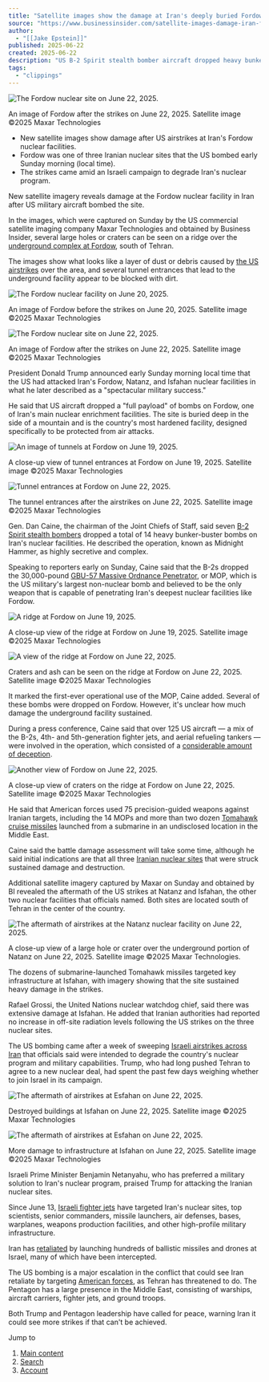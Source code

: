 ```yaml
---
title: "Satellite images show the damage at Iran's deeply buried Fordow nuclear site after massive US strikes"
source: "https://www.businessinsider.com/satellite-images-damage-iran-fordow-nuclear-site-after-us-strikes-2025-6"
author:
  - "[[Jake Epstein]]"
published: 2025-06-22
created: 2025-06-22
description: "US B-2 Spirit stealth bomber aircraft dropped heavy bunker-buster bombs on Fordow and other Iranian nuclear sites."
tags:
  - "clippings"
---
```

![The Fordow nuclear site on June 22, 2025.](https://i.insider.com/6857f03e85e81483682c85da?width=700)

An image of Fordow after the strikes on June 22, 2025. Satellite image ©2025 Maxar Technologies

- New satellite images show damage after US airstrikes at Iran's Fordow nuclear facilities.
- Fordow was one of three Iranian nuclear sites that the US bombed early Sunday morning (local time).
- The strikes came amid an Israeli campaign to degrade Iran's nuclear program.

New satellite imagery reveals damage at the Fordow nuclear facility in Iran after US military aircraft bombed the site.

In the images, which were captured on Sunday by the US commercial satellite imaging company Maxar Technologies and obtained by Business Insider, several large holes or craters can be seen on a ridge over the [underground complex at Fordow](https://www.businessinsider.com/israel-trying-to-destroy-iran-nuclear-program-wont-be-easy-2025-6), south of Tehran.

The images show what looks like a layer of dust or debris caused by [the US airstrikes](https://www.businessinsider.com/us-warplanes-just-bombed-irans-nuclear-sites-2025-6) over the area, and several tunnel entrances that lead to the underground facility appear to be blocked with dirt.

![The Fordow nuclear facility on June 20, 2025.](https://i.insider.com/6857f01bf748d8c055f41eb6?width=700&format=jpeg&auto=webp)

An image of Fordow before the strikes on June 20, 2025. Satellite image ©2025 Maxar Technologies

![The Fordow nuclear site on June 22, 2025.](https://i.insider.com/6857f03e85e81483682c85da?width=700&format=jpeg&auto=webp)

An image of Fordow after the strikes on June 22, 2025. Satellite image ©2025 Maxar Technologies

President Donald Trump announced early Sunday morning local time that the US had attacked Iran's Fordow, Natanz, and Isfahan nuclear facilities in what he later described as a "spectacular military success."

He said that US aircraft dropped a "full payload" of bombs on Fordow, one of Iran's main nuclear enrichment facilities. The site is buried deep in the side of a mountain and is the country's most hardened facility, designed specifically to be protected from air attacks.

![An image of tunnels at Fordow on June 19, 2025.](https://i.insider.com/6857f07785e81483682c85de?width=700&format=jpeg&auto=webp)

A close-up view of tunnel entrances at Fordow on June 19, 2025. Satellite image ©2025 Maxar Technologies

![Tunnel entrances at Fordow on June 22, 2025.](https://i.insider.com/6857f0a83d5881a51c1bd732?width=700&format=jpeg&auto=webp)

The tunnel entrances after the airstrikes on June 22, 2025. Satellite image ©2025 Maxar Technologies

Gen. Dan Caine, the chairman of the Joint Chiefs of Staff, said seven [B-2 Spirit stealth bombers](https://www.businessinsider.com/trump-threatens-bombing-iran-us-b2-stealth-bombers-diego-garcia-2025-3) dropped a total of 14 heavy bunker-buster bombs on Iran's nuclear facilities. He described the operation, known as Midnight Hammer, as highly secretive and complex.

Speaking to reporters early on Sunday, Caine said that the B-2s dropped the 30,000-pound [GBU-57 Massive Ordnance Penetrator](https://www.businessinsider.com/what-we-know-bunker-buster-bombs-us-reportedly-hit-iran-2025-6), or MOP, which is the US military's largest non-nuclear bomb and believed to be the only weapon that is capable of penetrating Iran's deepest nuclear facilities like Fordow.

![A ridge at Fordow on June 19, 2025.](https://i.insider.com/6857f0e6f748d8c055f41ec2?width=700&format=jpeg&auto=webp)

A close-up view of the ridge at Fordow on June 19, 2025. Satellite image ©2025 Maxar Technologies

![A view of the ridge at Fordow on June 22, 2025.](https://i.insider.com/6857f1173d5881a51c1bd73c?width=700&format=jpeg&auto=webp)

Craters and ash can be seen on the ridge at Fordow on June 22, 2025. Satellite image ©2025 Maxar Technologies

It marked the first-ever operational use of the MOP, Caine added. Several of these bombs were dropped on Fordow. However, it's unclear how much damage the underground facility sustained.

During a press conference, Caine said that over 125 US aircraft — a mix of the B-2s, 4th- and 5th-generation fighter jets, and aerial refueling tankers — were involved in the operation, which consisted of a [considerable amount of deception](https://www.businessinsider.com/inside-the-us-militarys-strategic-deception-to-strike-iran-2025-6).

![Another view of Fordow on June 22, 2025.](https://i.insider.com/6857f14a85e81483682c85e7?width=700&format=jpeg&auto=webp)

A close-up view of craters on the ridge at Fordow on June 22, 2025. Satellite image ©2025 Maxar Technologies

He said that American forces used 75 precision-guided weapons against Iranian targets, including the 14 MOPs and more than two dozen [Tomahawk cruise missiles](https://www.businessinsider.com/us-navy-submarine-with-tomahawks-middle-east-sent-deter-iran-2024-9) launched from a submarine in an undisclosed location in the Middle East.

Caine said the battle damage assessment will take some time, although he said initial indications are that all three [Iranian nuclear sites](https://www.businessinsider.com/images-show-damage-iran-nuclear-facility-after-israel-strikes-2025-6) that were struck sustained damage and destruction.

Additional satellite imagery captured by Maxar on Sunday and obtained by BI revealed the aftermath of the US strikes at Natanz and Isfahan, the other two nuclear facilities that officials named. Both sites are located south of Tehran in the center of the country.

![The aftermath of airstrikes at the Natanz nuclear facility on June 22, 2025.](https://i.insider.com/6858528f3d5881a51c1bd8c0?width=700&format=jpeg&auto=webp)

A close-up view of a large hole or crater over the underground portion of Natanz on June 22, 2025. Satellite image ©2025 Maxar Technologies.

The dozens of submarine-launched Tomahawk missiles targeted key infrastructure at Isfahan, with imagery showing that the site sustained heavy damage in the strikes.

Rafael Grossi, the United Nations nuclear watchdog chief, said there was extensive damage at Isfahan. He added that Iranian authorities had reported no increase in off-site radiation levels following the US strikes on the three nuclear sites.

The US bombing came after a week of sweeping [Israeli airstrikes across Iran](https://www.businessinsider.com/israel-strikes-iran-nuclear-program-response-war-risk-2025-6) that officials said were intended to degrade the country's nuclear program and military capabilities. Trump, who had long pushed Tehran to agree to a new nuclear deal, had spent the past few days weighing whether to join Israel in its campaign.

![The aftermath of airstrikes at Esfahan on June 22, 2025.](https://i.insider.com/685853a7f748d8c055f4203e?width=700&format=jpeg&auto=webp)

Destroyed buildings at Isfahan on June 22, 2025. Satellite image ©2025 Maxar Technologies

![The aftermath of airstrikes at Esfahan on June 22, 2025.](https://i.insider.com/685853df3d5881a51c1bd8cb?width=700&format=jpeg&auto=webp)

More damage to infrastructure at Isfahan on June 22, 2025. Satellite image ©2025 Maxar Technologies

Israeli Prime Minister Benjamin Netanyahu, who has preferred a military solution to Iran's nuclear program, praised Trump for attacking the Iranian nuclear sites.

Since June 13, [Israeli fighter jets](https://www.businessinsider.com/israeli-air-superiority-lets-it-cheaply-strike-iran-costly-response-2025-6) have targeted Iran's nuclear sites, top scientists, senior commanders, missile launchers, air defenses, bases, warplanes, weapons production facilities, and other high-profile military infrastructure.

Iran has [retaliated](https://www.businessinsider.com/what-is-quds-force-elite-iranian-unit-targeted-israel-2025-6) by launching hundreds of ballistic missiles and drones at Israel, many of which have been intercepted.

The US bombing is a major escalation in the conflict that could see Iran retaliate by targeting [American forces](https://www.businessinsider.com/navy-firepower-moved-near-middle-east-us-warships-defend-israel-2025-6), as Tehran has threatened to do. The Pentagon has a large presence in the Middle East, consisting of warships, aircraft carriers, fighter jets, and ground troops.

Both Trump and Pentagon leadership have called for peace, warning Iran it could see more strikes if that can't be achieved.

Jump to

1. [Main content](https://www.businessinsider.com/#post-headline)
2. [Search](https://www.businessinsider.com/#search)
3. [Account](https://www.businessinsider.com/#account)